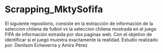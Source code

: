 # Scrapping_MktySofifa
El siguiente repositorio, consiste en la extracción de información de la seleccion chilena de futbol vs la seleccion chilena mostrada en el juego FIFA de información extraida por dos paginas web. Con el objetivo de identificar si el juego muestra exactamente la realidad. Estudio realizado por: Denilson Echeverria y Amira Pérez

